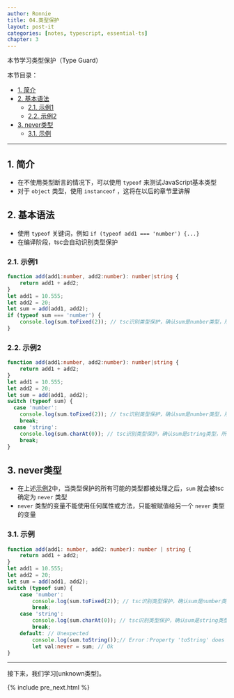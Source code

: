 ```yaml
---
author: Ronnie
title: 04.类型保护
layout: post-it
categories: [notes, typescript, essential-ts]
chapter: 3
---
```


<!-- # 类型保护（Type Guard） -->
本节学习类型保护（Type Guard）

本节目录：
<!-- TOC -->

- [1. 简介](#1-简介)
- [2. 基本语法](#2-基本语法)
    - [2.1. 示例1](#21-示例1)
    - [2.2. 示例2](#22-示例2)
- [3. never类型](#3-never类型)
    - [3.1. 示例](#31-示例)

<!-- /TOC -->

---

## 1. 简介
- 在不使用类型断言的情况下，可以使用 `typeof` 来测试JavaScript基本类型
- 对于 `object` 类型，使用 `instanceof` ，这将在以后的章节里讲解

## 2. 基本语法
- 使用 `typeof` 关键词，例如 `if (typeof add1 === 'number') {...}`
- 在编译阶段，tsc会自动识别类型保护

### 2.1. 示例1

```typescript
function add(add1:number, add2:number): number|string {
    return add1 + add2;
}
let add1 = 10.555;
let add2 = 20;
let sum = add(add1, add2);
if (typeof sum === 'number') {
    console.log(sum.toFixed(2)); // tsc识别类型保护，确认sum是number类型，所以可以使用Number.toFixed方法
}
```

### 2.2. 示例2

```typescript
function add(add1:number, add2:number): number|string {
    return add1 + add2;
}
let add1 = 10.555;
let add2 = 20;
let sum = add(add1, add2);
switch (typeof sum) {
  case 'number':
    console.log(sum.toFixed(2)); // tsc识别类型保护，确认sum是number类型，所以可以使用Number.toFixed方法
    break;
  case 'string':
    console.log(sum.charAt(0)); // tsc识别类型保护，确认sum是string类型，所以可以使用String.charAt方法
    break;
}
```

## 3. never类型
- 在上述[示例2](#22-示例2)中，当类型保护的所有可能的类型都被处理之后，`sum` 就会被tsc确定为 `never` 类型
- `never` 类型的变量不能使用任何属性或方法，只能被赋值给另一个 `never` 类型的变量

### 3.1. 示例

```typescript
function add(add1: number, add2: number): number | string {
    return add1 + add2;
}
let add1 = 10.555;
let add2 = 20;
let sum = add(add1, add2);
switch (typeof sum) {
    case 'number':
        console.log(sum.toFixed(2)); // tsc识别类型保护，确认sum是number类型，所以可以使用Number.toFixed方法
        break;
    case 'string':
        console.log(sum.charAt(0)); // tsc识别类型保护，确认sum是string类型，所以可以使用String.charAt方法
        break;
    default: // Unexpected
        console.log(sum.toString());// Error：Property 'toString' does not exist on type 'never'.ts(2339)
        let val:never = sum; // Ok
}
```

---

接下来，我们学习[unknown类型]。

{% include pre_next.html %}
